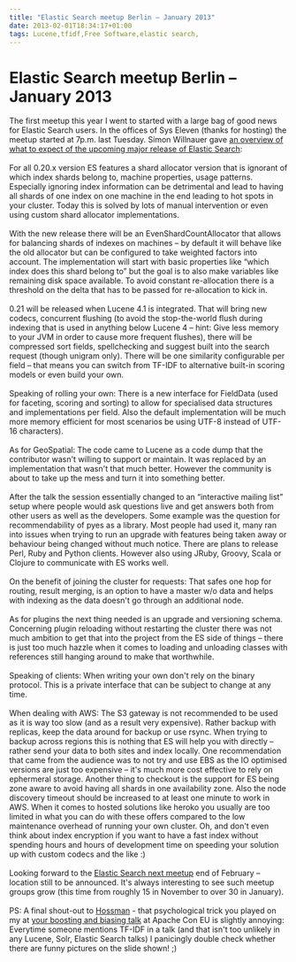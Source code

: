 ```yaml
---
title: "Elastic Search meetup Berlin – January 2013"
date: 2013-02-01T18:34:17+01:00
tags: Lucene,tfidf,Free Software,elastic search,
---
```


# Elastic Search meetup Berlin – January 2013


The first meetup this year I went to started with a large bag of good news for Elastic Search users. In the offices of 
Sys Eleven (thanks for hosting) the meetup started at 7p.m. last Tuesday. Simon Willnauer gave <a 
href="https://speakerdeck.com/simonw/elasticsearch-usergroup-berlin-meetup">an overview of what to expect of the 
upcoming major release of Elastic Search</a>:<br><br>For all 0.20.x version ES features a shard allocator version that 
is ignorant of which index shards belong to, machine properties, usage patterns. Especially ignoring index information 
can be detrimental and lead to having all shards of one index on one machine in the end leading to hot spots in your 
cluster. Today this is solved by lots of manual intervention or even using custom shard allocator 
implementations.<br><br>With the new release there will be an EvenShardCountAllocator that allows for balancing shards 
of indexes on machines – by default it will behave like the old allocator but can be configured to take weighted 
factors into account. The implementation will start with basic properties like “which index does this shard belong to” 
but the goal is to also make variables like remaining disk space available. To avoid constant re-allocation there is a 
threshold on the delta that has to be passed for re-allocation to kick in.<br><br>0.21 will be released when Lucene 4.1 
is integrated. That will bring new codecs, concurrent flushing (to avoid the stop-the-world flush during indexing that 
is used in anything below Lucene 4 – hint: Give less memory to your JVM in order to cause more frequent flushes), there 
will be compressed sort fields, spellchecking and suggest built into the search request (though unigram only). There 
will be one similarity configurable per field – that means you can switch from TF-IDF to alternative built-in scoring 
models or even build your own. <br><br>Speaking of rolling your own: There is a new interface for FieldData (used for 
faceting, scoring and sorting) to allow for specialised data structures and implementations per field. Also the default 
implementation will be much more memory efficient for most scenarios be using UTF-8 instead of UTF-16 
characters).<br><br>As for GeoSpatial: The code came to Lucene as a code dump that the contributor wasn't willing to 
support or maintain. It was replaced by an implementation that wasn't that much better. However the community is about 
to take up the mess and turn it into something better.<br><br>After the talk the session essentially changed to an 
“interactive mailing list” setup where people would ask questions live and get answers both from other users as well as 
the developers. Some example was the question for recommendability of pyes as a library. Most people had used it, many 
ran into issues when trying to run an upgrade with features being taken away or behaviour being changed without much 
notice. There are plans to release Perl, Ruby and Python clients. However also using JRuby, Groovy, Scala or Clojure to 
communicate with ES works well.<br><br>On the benefit of joining the cluster for requests: That safes one hop for 
routing, result merging, is an option to have  a master w/o data and helps with indexing as the data doesn't go through 
an additional node. <br><br>As for plugins the next thing needed is an upgrade and versioning schema. Concerning plugin 
reloading without restarting the cluster there was not much ambition to get that into the project from the ES side of 
things – there is just too much hazzle when it comes to loading and unloading classes with references still hanging 
around to make that worthwhile.<br><br>Speaking of clients: When writing your own don't rely on the binary protocol. 
This is  a private interface that can be subject to change at any time.<br><br>When dealing with AWS: The S3 gateway is 
not recommended to be used as it is way too slow (and as a result very expensive). Rather backup with replicas, keep 
the data around for backup or use rsync. When trying to backup across regions this is nothing that ES will help you 
with directly – rather send your data to both sites and index locally. One recommendation that came from the audience 
was to not try and use EBS as the IO optimised versions are just too expensive – it's much more cost effective to rely 
on ephermeral storage. Another thing to checkout is the support for ES being zone aware to avoid having all shards in 
one availability zone. Also the node discovery timeout should be increased to at least one minute to work in AWS. When 
it comes to hosted solutions like heroko you usually are too limited in what you can do with these offers compared to 
the low maintenance overhead of running your own cluster. Oh, and don't even think about index encryption if you want 
to have a fast index without spending hours and hours of development time on speeding your solution up with custom 
codecs and the like :)<br><br>Looking forward to the <a href="http://www.meetup.com/ElasticSearch-UG-Berlin/">Elastic 
Search next meetup</a> end of February – location still to be announced. It's always interesting to see such meetup 
groups grow (this time from roughly 15 in November to over 30 in January).<br><br>PS: A final shout-out to <a 
href="http://people.apache.org/~hossman/">Hossman</a> - that psychological trick you played on my at <a 
href="http://people.apache.org/~hossman/ac2012eu/">your boosting and biasing talk</a> at Apache Con EU is slightly 
annoying: Everytime someone mentions TF-IDF in a talk (and that isn't too unlikely in any Lucene, Solr, Elastic Search 
talks) I panicingly double check whether there are funny pictures on the slide shown! ;) <br>
